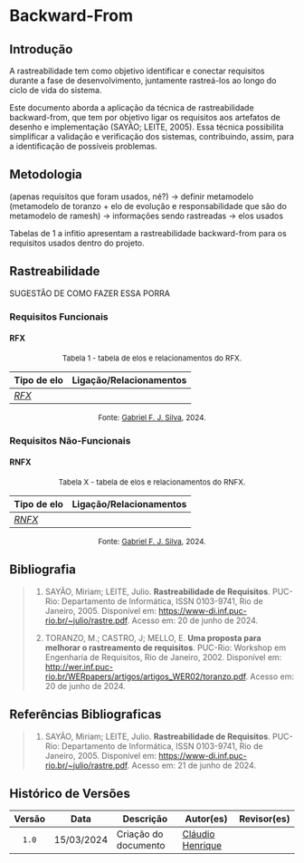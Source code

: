 # Backward-From

## Introdução

A rastreabilidade tem como objetivo identificar e conectar requisitos durante a fase de desenvolvimento, juntamente rastreá-los ao longo do ciclo de vida do sistema.

Este documento aborda a aplicação da técnica de rastreabilidade backward-from, que tem por objetivo ligar os requisitos aos artefatos de desenho e implementação (SAYÃO; LEITE, 2005). Essa técnica possibilita simplificar a validação e verificação dos sistemas, contribuindo, assim, para a identificação de possíveis problemas.

## Metodologia

(apenas requisitos que foram usados, né?) -> definir metamodelo (metamodelo de toranzo + elo de evolução e responsabilidade que são do metamodelo de ramesh) -> informações sendo rastreadas -> elos usados 

Tabelas de 1 a infitio apresentam a rastreabilidade backward-from para os requisitos usados dentro do projeto.

## Rastreabilidade

SUGESTÃO DE COMO FAZER ESSA PORRA
### Requisitos Funcionais

#### RFX

<font size="2"><p style="text-align: center">Tabela 1 - tabela de elos e relacionamentos do RFX.</p></font>

<Center>

| Tipo de elo | Ligação/Relacionamentos | 
| ----------- | ----------------------- |
| *<a href="link pro artefato">RFX</a>* | |

</Center>

<font size="2"><p style="text-align: center">Fonte: [Gabriel F. J. Silva](https://github.com/MMcLovin), 2024.</p></font>

### Requisitos Não-Funcionais

#### RNFX

<font size="2"><p style="text-align: center">Tabela X - tabela de elos e relacionamentos do RNFX.</p></font>

<Center>

| Tipo de elo | Ligação/Relacionamentos | 
| ----------- | ----------------------- |
| *<a href="link pro artefato">RNFX</a>* | |

</Center>

<font size="2"><p style="text-align: center">Fonte: [Gabriel F. J. Silva](https://github.com/MMcLovin), 2024.</p></font>

## Bibliografia

> 1. SAYÃO, Miriam; LEITE, Julio. **Rastreabilidade de Requisitos**. PUC-Rio: Departamento de Informática, ISSN 0103-9741, Rio de Janeiro, 2005. Disponível em: https://www-di.inf.puc-rio.br/~julio/rastre.pdf. Acesso em: 20 de junho de 2024.
>
> 2. TORANZO, M.; CASTRO, J; MELLO, E. **Uma proposta para melhorar o rastreamento de requisitos**. PUC-Rio: Workshop em Engenharia de Requisitos, Rio de Janeiro, 2002. Disponível em: http://wer.inf.puc-rio.br/WERpapers/artigos/artigos_WER02/toranzo.pdf. Acesso em: 20 de junho de 2024.

## Referências Bibliograficas

> 1. SAYÃO, Miriam; LEITE, Julio. **Rastreabilidade de Requisitos**. PUC-Rio: Departamento de Informática, ISSN 0103-9741, Rio de Janeiro, 2005. Disponível em: https://www-di.inf.puc-rio.br/~julio/rastre.pdf. Acesso em: 21 de junho de 2024.
>

## Histórico de Versões

| Versão | Data | Descrição | Autor(es) | Revisor(es) |
| :----: | :--: | --------- | ----------- | ------ |
| `1.0`  | 15/03/2024 | Criação do documento | [Cláudio Henrique](https://github.com/pabloheika)  |   |


[ClaudioGH]: https://github.com/claudiohsc
[DaniloGH]: https://github.com/Danilo-Carvalho-Antunes
[EliasGH]: https://github.com/EliasOliver21
[GabrielBGH]: https://github.com/Bertolazi
[GabrielFGH]: https://github.com/MMcLovin
[PabloGH]: https://github.com/pabloheika
[RicardoGH]: https://www.github.com/avmricardo

